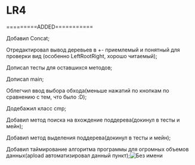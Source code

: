 # LR4

=========ADDED===========

Добавил Concat;

Отредактировал вывод деревьев в +- приемлемый и понятный для проверки вид (особенно LeftRootRight, хорошо читаемый);

Дописал тесты для оставшихся методов;

Дописал main;

Облегчил ввод выбора обхода(меньше нажатий по кнопкам по сравнению с тем, что было :D);

Додебажил класс cmp;

Добавил метод поиска на вхождение поддерeва(докинул в тесты и мейн);

Добавил метод выделения поддерева(докинул в тесты и мейн);

Добавил таймирование алгоритма программы для огромных объемов данных(apload автоматизировал данный пункт);![Без имени](https://user-images.githubusercontent.com/99604167/170797140-a57830b6-5ee0-450a-a356-4cbdf95cbf67.png)

